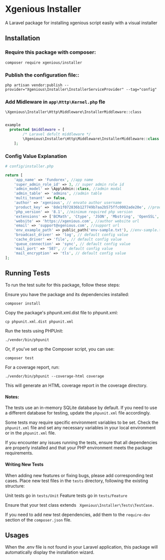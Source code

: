 # Xgenious Installer
A Laravel package for installing xgenious script easily with a visual installer

## Installation

### Require this package with composer:

```shell
composer require xgenious/installer
```

### Publish the configuration file::

```shell
php artisan vendor:publish --provider="Xgenious\Installer\InstallerServiceProvider" --tag="config"
```

### Add Midleware in ```app\Http\Kernel.php``` fle
``
\Xgenious\Installer\Http\Middleware\InstallerMiddleware::class
``
```php

example
  protected $middleware = [
        /* Laravel defult middleware */
        \Xgenious\Installer\Http\Middleware\InstallerMiddleware::class
    ];
````

### Config Value Explanation

```php
# config/installer.php

return [
    'app_name' => 'Fundorex', //app name 
    'super_admin_role_id' => 3, // super admin role id
    'admin_model' => \App\Admin::class, //admin modal 
    'admin_table' => 'admins', //admin table
    'multi_tenant' => false,
    'author' => 'xgenious', // envato author username
    'product_key' => '8de1f072836b127749b7aa2b575ffc0002ade20e', //product key from xgenious license server
    'php_version' => '8.1', //minimum required php version
    'extensions' => ['BCMath', 'Ctype', 'JSON', 'Mbstring', 'OpenSSL', 'PDO', 'pdo_mysql', 'Tokenizer', 'XML', 'cURL', 'fileinfo'], //required php extensions
    'website' => 'https://xgenious.com', //author website url
    'email' => 'support@xgenious.com', //support url
    'env_example_path' => public_path('env-sample.txt'), //env-sample.txt file locaation, env will be generate based on this file contenant
    'broadcast_driver' => 'log', // default config value 
    'cache_driver' => 'file', // default config value 
    'queue_connection' => 'sync', // default config value 
    'mail_port' => '587', // default config value 
    'mail_encryption' => 'tls', // default config value 
];
```

## Running Tests
To run the test suite for this package, follow these steps:

Ensure you have the package and its dependencies installed:
```shell
composer install
```

Copy the package's phpunit.xml.dist file to phpunit.xml:
```shell
cp phpunit.xml.dist phpunit.xml
```

Run the tests using PHPUnit:
```shell
./vendor/bin/phpunit
```
Or, if you've set up the Composer script, you can use:
```shell
composer test
```

For a coverage report, run:

```shell
./vendor/bin/phpunit --coverage-html coverage
```

This will generate an HTML coverage report in the coverage directory.

#### Notes:

The tests use an in-memory SQLite database by default. If you need to use a different database for testing, update the ``phpunit.xml`` file accordingly.

Some tests may require specific environment variables to be set. Check the ``phpunit.xml`` file and set any necessary variables in your local environment or in the ``phpunit.xml`` file.

If you encounter any issues running the tests, ensure that all dependencies are properly installed and that your PHP environment meets the package requirements.

#### Writing New Tests
When adding new features or fixing bugs, please add corresponding test cases. Place new test files in the ``tests`` directory, following the existing structure:

Unit tests go in ``tests/Unit``
Feature tests go in ``tests/Feature``

Ensure that your test class extends
`` Xgenious\Installer\Tests\TestCase.``

If you need to add new test dependencies, add them to the ``require-dev`` section of the ``composer.json`` file.


## Usages

When the .env file is not found in your Laravel application, this package will automatically display the installation wizard.